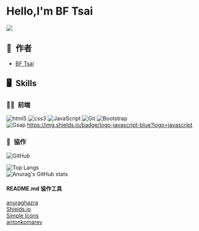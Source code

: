 # Hello,I'm BF Tsai
![](https://komarev.com/ghpvc/?username=bftsai&color=58151c)

## 🕺&ensp;作者
  - [BF Tsai](https://github.com/bftsai)  

## 🖥&ensp;Skills  
### 🧑‍💻&ensp;前端
![html5](https://camo.githubusercontent.com/49fbb99f92674cc6825349b154b65aaf4064aec465d61e8e1f9fb99da3d922a1/68747470733a2f2f696d672e736869656c64732e696f2f62616467652f68746d6c352d2532334533344632362e7376673f7374796c653d666f722d7468652d6261646765266c6f676f3d68746d6c35266c6f676f436f6c6f723d7768697465)
![css3](https://camo.githubusercontent.com/e6b67b27998fca3bccf4c0ee479fc8f9de09d91f389cccfbe6cb1e29c10cfbd7/68747470733a2f2f696d672e736869656c64732e696f2f62616467652f637373332d2532333135373242362e7376673f7374796c653d666f722d7468652d6261646765266c6f676f3d63737333266c6f676f436f6c6f723d7768697465)
![JavaScript](https://img.shields.io/badge/javascript-%23323330.svg?style=for-the-badge&logo=javascript&logoColor=%23F7DF1E)
![Git](https://img.shields.io/badge/git-%23F05033.svg?style=for-the-badge&logo=git&logoColor=white)
![Bootstrap](https://img.shields.io/badge/bootstrap-%238511FA.svg?style=for-the-badge&logo=bootstrap&logoColor=white)   
![Gsap](https://img.shields.io/badge/GreenSock-learning-88CE02?logo=greensock) 
https://img.shields.io/badge/logo-javascript-blue?logo=javascript
<!-- #88CE02
greensock 
GreenSock
-->


### 🤝&ensp;協作  
![GitHub](https://img.shields.io/badge/github-%23121011.svg?style=for-the-badge&logo=github&logoColor=white)  


![Top Langs](https://github-readme-stats.vercel.app/api/top-langs/?username=bftsai&layout=compact)  
![Anurag's GitHub stats](https://github-readme-stats.vercel.app/api?username=bftsai&show_icons=true&theme=synthwave)  
  
  
  
  
#### README.md 協作工具  
[anuraghazra](https://github.com/anuraghazra/github-readme-stats#themes)  
[Shields.io](https://shields.io/badges/app-veyor-build)  
[Simple Icons](https://simpleicons.org)  
[antonkomarev](https://github.com/antonkomarev/github-profile-views-counter)  



